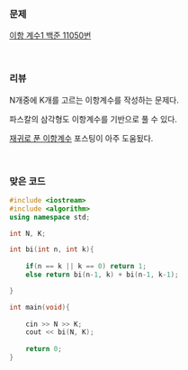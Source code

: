### 문제

[이항 계수1  백준  11050번](https://www.acmicpc.net/problem/11050)

</br>

### 리뷰

N개중에 K개를 고르는 이항계수를 작성하는 문제다.

파스칼의 삼각형도 이항계수를 기반으로 풀 수 있다.

[재귀로 푼 이항계수](https://makefortune2.tistory.com/109) 포스팅이 아주 도움됬다.

</br>

### 맞은 코드 

```c++
#include <iostream>
#include <algorithm> 
using namespace std;

int N, K;

int bi(int n, int k){
	
	if(n == k || k == 0) return 1;
	else return bi(n-1, k) + bi(n-1, k-1);

}

int main(void){
 
	cin >> N >> K;
	cout << bi(N, K);
	
	return 0;
} 
```

</br>